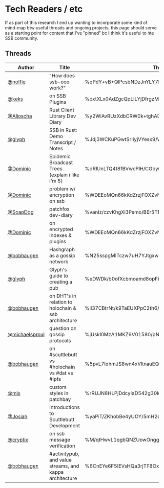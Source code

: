 Tech Readers / etc
==================

If as part of this research I end up wanting to incorporate some kind of mind-map btw useful threads and ongoing projects, this page should serve as a starting point for content that I've "pinned" bc I think it's useful to hte SSB community.

## Threads

| Author | Title | Thread ID | Notes |
|--------|-------|-----------|-------|
| [@noffle](@C3iYh/12sO1uvKq1KcZXLFxSySzxOkHxXN8rtNB5MGA=.ed25519) | "How does ssb-ooo work?" | %qPdY+vB+QlPcsbNDzJnYLY7HTFYrbiLnGBBCvbbNA2A=.sha256
| [@keks](@YXkE3TikkY4GFMX3lzXUllRkNTbj5E+604AkaO1xbz8=.ed25519) | on SSB Plugins | %oxtXLx0AdZgcQpLlLYjDfrgzMJw1j8zv0YSwEtFAep8=.sha256
| [@Aljoscha](@zurF8X68ArfRM71dF3mKh36W0xDM8QmOnAS5bYOq8hA=.ed25519) | Rust Client Library Dev Diary | %y2WlAvRUzXdbCRW0k+tghADVA2y80KF83zRxuE54sGI=.sha256
| [@glyph](@HEqy940T6uB+T+d9Jaa58aNfRzLx9eRWqkZljBmnkmk=.ed25519) | SSB in Rust: Demo Transcript / Notes | %Jdj3WCKuPGwtSrIiyjVYesx9/WPBYFbXjukHqMnZ7PU=.sha256
| [@Dominic](@EMovhfIrFk4NihAKnRNhrfRaqIhBv1Wj8pTxJNgvCCY=.ed25519) | Epidemic Broadcast Trees (explain i like i'm 5) | %dRIUnLTQ4t8fBVwcPlH/CGbyCd0e1Da7wjCsc7PQWpg=.sha256
| [@Dominic](@EMovhfIrFk4NihAKnRNhrfRaqIhBv1Wj8pTxJNgvCCY=.ed25519) | problem w/ encryption on ssb | %WDEEoMQn66kKdZrzjFOXZvNTbyDz9ffZkzcZwW8Tvuo=.sha256
| [@SoapDog](@gaQw6z30GpfsW9k8V5ED4pHrg8zmrqku24zTSAINhRg=.ed25519) | patchfox dev-diary | %vanIz/czvKhgXi3Psmo/BEr5TN7pAUg4ucrR1fo8uZ8=.sha256
| [@Dominic](@EMovhfIrFk4NihAKnRNhrfRaqIhBv1Wj8pTxJNgvCCY=.ed25519) | on encrypted indexes & plugins | %WDEEoMQn66kKdZrzjFOXZvNTbyDz9ffZkzcZwW8Tvuo=.sha256
| [@bobhaugen](@iL6NzQoOLFP18pCpprkbY80DMtiG4JFFtVSVUaoGsOQ=.ed25519) | Hashgraph as a gossip network | %N25sspgMITczw7uH7YJtgxw58z55ansTBi4XCDoJJ+A=.sha256
| [@glyph](@HEqy940T6uB+T+d9Jaa58aNfRzLx9eRWqkZljBmnkmk=.ed25519) | Glyph's guide to creating a pub | %eDWDk/b0ofXcbmoamd8opFii4whz9rb3YotW9EgSGpw=.sha256
| [@bobhaugen](@iL6NzQoOLFP18pCpprkbY80DMtiG4JFFtVSVUaoGsOQ=.ed25519) | on DHT's in relation to holochain & ssb architecture | %ll37CBtrNt/k9TaEUXPpC2th6/yeybMNDNT455qfPwU=.sha256
| [@michaelsproul](@JnEEj5u0369PSv/eLbFgIQRY0vKib6ZqYohJmFPHw3A=.ed25519) | question on gossip protocols | %jUskI0MzA1MKZ6V01580/pN2iV9onO05GifNcSu3N2w=.sha256
| [@bobhaugen](@iL6NzQoOLFP18pCpprkbY80DMtiG4JFFtVSVUaoGsOQ=.ed25519) | on #scuttlebutt vs #holochain vs #dat vs #ipfs | %5pvL7IohmJS8wn4xVltnauEQKxu7Vg7vybuCBJ2qrRE=.sha256
| [@mix](@ye+QM09iPcDJD6YvQYjoQc7sLF/IFhmNbEqgdzQo3lQ=.ed25519) | custom styles in patchbay | %rRUJN8HLPjDdcyIaD542g30kx4oberL8Rc3xz0uQj/Q=.sha256
| [@Josiah](@HjH7assXYIZ5ATQkh1CKtnt6lpVVDY24/NB29okNido=.ed25519) | Introductions to Scuttlebutt Development | %yaPiT/ZKhobBe4yUOY/5mH2qpPYpdFoXRDPT6lg/4gE=.sha256
| [@cryptix](@p13zSAiOpguI9nsawkGijsnMfWmFd5rlUNpzekEE+vI=.ed25519) | on ssb message verification | %M/qtHwvL1qgbQNZUowOnggGXAtgKuagjQMHGgreuETE=.sha256
| [@bobhaugen](@iL6NzQoOLFP18pCpprkbY80DMtiG4JFFtVSVUaoGsOQ=.ed25519) | #activitypub, and value streams, and kappa architecture | %6CnEYe6F5IEVsHQa3rjTF8Ox7WBC7WZNZ2iEI7Aj6V8=.sha256


